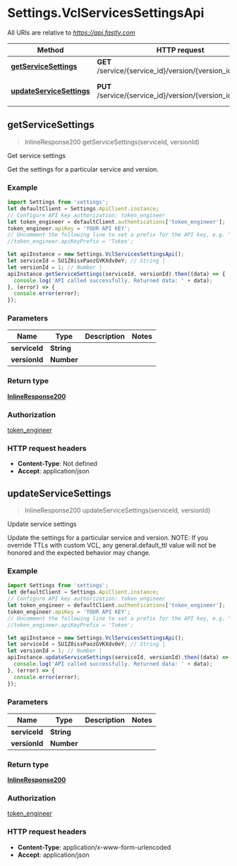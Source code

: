 # Settings.VclServicesSettingsApi

All URIs are relative to *https://api.fastly.com*

Method | HTTP request | Description
------------- | ------------- | -------------
[**getServiceSettings**](VclServicesSettingsApi.md#getServiceSettings) | **GET** /service/{service_id}/version/{version_id}/settings | Get service settings
[**updateServiceSettings**](VclServicesSettingsApi.md#updateServiceSettings) | **PUT** /service/{service_id}/version/{version_id}/settings | Update service settings



## getServiceSettings

> InlineResponse200 getServiceSettings(serviceId, versionId)

Get service settings

Get the settings for a particular service and version.

### Example

```javascript
import Settings from 'settings';
let defaultClient = Settings.ApiClient.instance;
// Configure API key authorization: token_engineer
let token_engineer = defaultClient.authentications['token_engineer'];
token_engineer.apiKey = 'YOUR API KEY';
// Uncomment the following line to set a prefix for the API key, e.g. "Token" (defaults to null)
//token_engineer.apiKeyPrefix = 'Token';

let apiInstance = new Settings.VclServicesSettingsApi();
let serviceId = SU1Z0isxPaozGVKXdv0eY; // String | 
let versionId = 1; // Number | 
apiInstance.getServiceSettings(serviceId, versionId).then((data) => {
  console.log('API called successfully. Returned data: ' + data);
}, (error) => {
  console.error(error);
});

```

### Parameters


Name | Type | Description  | Notes
------------- | ------------- | ------------- | -------------
 **serviceId** | **String**|  | 
 **versionId** | **Number**|  | 

### Return type

[**InlineResponse200**](InlineResponse200.md)

### Authorization

[token_engineer](../README.md#token_engineer)

### HTTP request headers

- **Content-Type**: Not defined
- **Accept**: application/json


## updateServiceSettings

> InlineResponse200 updateServiceSettings(serviceId, versionId)

Update service settings

Update the settings for a particular service and version. NOTE: If you override TTLs with custom VCL, any general.default_ttl value will not be honored and the expected behavior may change. 

### Example

```javascript
import Settings from 'settings';
let defaultClient = Settings.ApiClient.instance;
// Configure API key authorization: token_engineer
let token_engineer = defaultClient.authentications['token_engineer'];
token_engineer.apiKey = 'YOUR API KEY';
// Uncomment the following line to set a prefix for the API key, e.g. "Token" (defaults to null)
//token_engineer.apiKeyPrefix = 'Token';

let apiInstance = new Settings.VclServicesSettingsApi();
let serviceId = SU1Z0isxPaozGVKXdv0eY; // String | 
let versionId = 1; // Number | 
apiInstance.updateServiceSettings(serviceId, versionId).then((data) => {
  console.log('API called successfully. Returned data: ' + data);
}, (error) => {
  console.error(error);
});

```

### Parameters


Name | Type | Description  | Notes
------------- | ------------- | ------------- | -------------
 **serviceId** | **String**|  | 
 **versionId** | **Number**|  | 

### Return type

[**InlineResponse200**](InlineResponse200.md)

### Authorization

[token_engineer](../README.md#token_engineer)

### HTTP request headers

- **Content-Type**: application/x-www-form-urlencoded
- **Accept**: application/json

